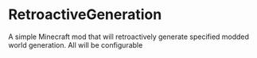 # RetroactiveGeneration
A simple Minecraft mod that will retroactively generate specified modded world generation. All will be configurable

